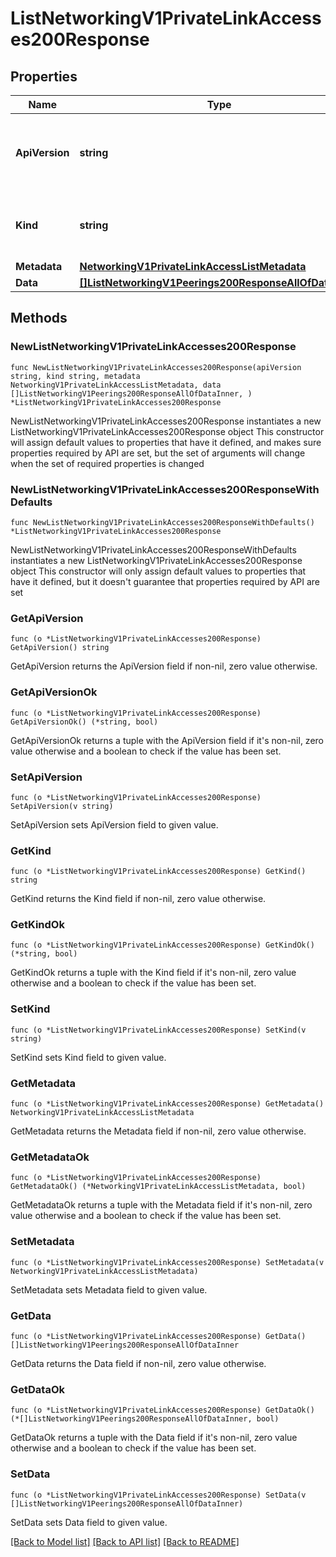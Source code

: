# ListNetworkingV1PrivateLinkAccesses200Response

## Properties

Name | Type | Description | Notes
------------ | ------------- | ------------- | -------------
**ApiVersion** | **string** | APIVersion defines the schema version of this representation of a resource. | [readonly] 
**Kind** | **string** | Kind defines the object this REST resource represents. | [readonly] 
**Metadata** | [**NetworkingV1PrivateLinkAccessListMetadata**](NetworkingV1PrivateLinkAccessListMetadata.md) |  | 
**Data** | [**[]ListNetworkingV1Peerings200ResponseAllOfDataInner**](ListNetworkingV1Peerings200ResponseAllOfDataInner.md) |  | 

## Methods

### NewListNetworkingV1PrivateLinkAccesses200Response

`func NewListNetworkingV1PrivateLinkAccesses200Response(apiVersion string, kind string, metadata NetworkingV1PrivateLinkAccessListMetadata, data []ListNetworkingV1Peerings200ResponseAllOfDataInner, ) *ListNetworkingV1PrivateLinkAccesses200Response`

NewListNetworkingV1PrivateLinkAccesses200Response instantiates a new ListNetworkingV1PrivateLinkAccesses200Response object
This constructor will assign default values to properties that have it defined,
and makes sure properties required by API are set, but the set of arguments
will change when the set of required properties is changed

### NewListNetworkingV1PrivateLinkAccesses200ResponseWithDefaults

`func NewListNetworkingV1PrivateLinkAccesses200ResponseWithDefaults() *ListNetworkingV1PrivateLinkAccesses200Response`

NewListNetworkingV1PrivateLinkAccesses200ResponseWithDefaults instantiates a new ListNetworkingV1PrivateLinkAccesses200Response object
This constructor will only assign default values to properties that have it defined,
but it doesn't guarantee that properties required by API are set

### GetApiVersion

`func (o *ListNetworkingV1PrivateLinkAccesses200Response) GetApiVersion() string`

GetApiVersion returns the ApiVersion field if non-nil, zero value otherwise.

### GetApiVersionOk

`func (o *ListNetworkingV1PrivateLinkAccesses200Response) GetApiVersionOk() (*string, bool)`

GetApiVersionOk returns a tuple with the ApiVersion field if it's non-nil, zero value otherwise
and a boolean to check if the value has been set.

### SetApiVersion

`func (o *ListNetworkingV1PrivateLinkAccesses200Response) SetApiVersion(v string)`

SetApiVersion sets ApiVersion field to given value.


### GetKind

`func (o *ListNetworkingV1PrivateLinkAccesses200Response) GetKind() string`

GetKind returns the Kind field if non-nil, zero value otherwise.

### GetKindOk

`func (o *ListNetworkingV1PrivateLinkAccesses200Response) GetKindOk() (*string, bool)`

GetKindOk returns a tuple with the Kind field if it's non-nil, zero value otherwise
and a boolean to check if the value has been set.

### SetKind

`func (o *ListNetworkingV1PrivateLinkAccesses200Response) SetKind(v string)`

SetKind sets Kind field to given value.


### GetMetadata

`func (o *ListNetworkingV1PrivateLinkAccesses200Response) GetMetadata() NetworkingV1PrivateLinkAccessListMetadata`

GetMetadata returns the Metadata field if non-nil, zero value otherwise.

### GetMetadataOk

`func (o *ListNetworkingV1PrivateLinkAccesses200Response) GetMetadataOk() (*NetworkingV1PrivateLinkAccessListMetadata, bool)`

GetMetadataOk returns a tuple with the Metadata field if it's non-nil, zero value otherwise
and a boolean to check if the value has been set.

### SetMetadata

`func (o *ListNetworkingV1PrivateLinkAccesses200Response) SetMetadata(v NetworkingV1PrivateLinkAccessListMetadata)`

SetMetadata sets Metadata field to given value.


### GetData

`func (o *ListNetworkingV1PrivateLinkAccesses200Response) GetData() []ListNetworkingV1Peerings200ResponseAllOfDataInner`

GetData returns the Data field if non-nil, zero value otherwise.

### GetDataOk

`func (o *ListNetworkingV1PrivateLinkAccesses200Response) GetDataOk() (*[]ListNetworkingV1Peerings200ResponseAllOfDataInner, bool)`

GetDataOk returns a tuple with the Data field if it's non-nil, zero value otherwise
and a boolean to check if the value has been set.

### SetData

`func (o *ListNetworkingV1PrivateLinkAccesses200Response) SetData(v []ListNetworkingV1Peerings200ResponseAllOfDataInner)`

SetData sets Data field to given value.



[[Back to Model list]](../README.md#documentation-for-models) [[Back to API list]](../README.md#documentation-for-api-endpoints) [[Back to README]](../README.md)



